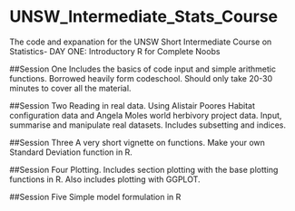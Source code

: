 UNSW_Intermediate_Stats_Course
==============================

The code and expanation for the UNSW Short Intermediate Course on Statistics- DAY ONE: Introductory R for Complete Noobs

##Session One
Includes the basics of code input and simple arithmetic functions. Borrowed heavily form codeschool. Should only take 20-30 minutes to cover all the material.

##Session Two
Reading in real data. Using Alistair Poores Habitat configuration data and Angela Moles world herbivory project data. Input, summarise and manipulate real datasets. Includes subsetting and indices.

##Session Three
A very short vignette on functions. Make your own Standard Deviation function in R.

##Session Four
Plotting. Includes section plotting with the base plotting functions in R. Also includes plotting with GGPLOT.

##Session Five
Simple model formulation in R
